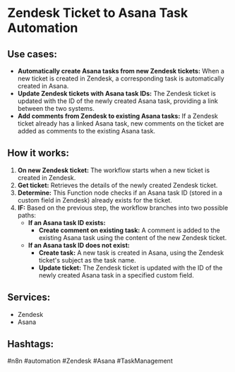 # Zendesk Ticket to Asana Task Automation

## Use cases:

- **Automatically create Asana tasks from new Zendesk tickets:** When a new ticket is created in Zendesk, a corresponding task is automatically created in Asana.
- **Update Zendesk tickets with Asana task IDs:** The Zendesk ticket is updated with the ID of the newly created Asana task, providing a link between the two systems.
- **Add comments from Zendesk to existing Asana tasks:** If a Zendesk ticket already has a linked Asana task, new comments on the ticket are added as comments to the existing Asana task.

## How it works:

1.  **On new Zendesk ticket:** The workflow starts when a new ticket is created in Zendesk.
2.  **Get ticket:** Retrieves the details of the newly created Zendesk ticket.
3.  **Determine:** This Function node checks if an Asana task ID (stored in a custom field in Zendesk) already exists for the ticket.
4.  **IF:** Based on the previous step, the workflow branches into two possible paths:
    *   **If an Asana task ID exists:**
        *   **Create comment on existing task:** A comment is added to the existing Asana task using the content of the new Zendesk ticket.
    *   **If an Asana task ID does not exist:**
        *   **Create task:** A new task is created in Asana, using the Zendesk ticket's subject as the task name.
        *   **Update ticket:** The Zendesk ticket is updated with the ID of the newly created Asana task in a specified custom field.

## Services:

*   Zendesk
*   Asana

## Hashtags:

#n8n #automation #Zendesk #Asana #TaskManagement
